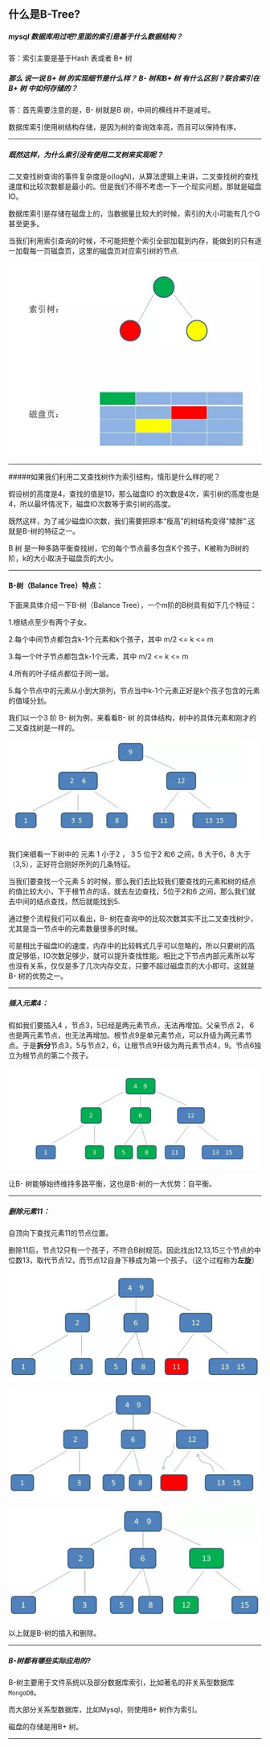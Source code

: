 ## 什么是B-Tree?

##### mysql 数据库用过吧?里面的索引是基于什么数据结构？

答：索引主要是基于Hash 表或者 B+ 树

##### 那么 说一说 B+ 树 的实现细节是什么样？ B- 树和B+ 树 有什么区别？联合索引在B+ 树 中如何存储的？

答：首先需要注意的是，B- 树就是B 树，中间的横线并不是减号。

数据库索引使用树结构存储，是因为树的查询效率高，而且可以保持有序。

---

##### 既然这样，为什么索引没有使用二叉树来实现呢？

二叉查找树查询的事件复杂度是o(logN)，从算法逻辑上来讲，二叉查找树的查找速度和比较次数都是最小的。但是我们不得不考虑一下一个现实问题，那就是磁盘IO。

数据库索引是存储在磁盘上的，当数据量比较大的时候，索引的大小可能有几个G甚至更多。

当我们利用索引查询的时候，不可能把整个索引全部加载到内存，能做到的只有逐一加载每一页磁盘页，这里的磁盘页对应索引树的节点.

![](images/磁盘页和索引树.png)

---

#####如果我们利用二叉查找树作为索引结构，情形是什么样的呢？

假设树的高度是4，查找的值是10，那么磁盘IO 的次数是4次，索引树的高度也是4，所以最坏情况下，磁盘IO次数等于索引树的高度。

既然这样，为了减少磁盘IO次数，我们需要把原本“瘦高”的树结构变得"矮胖".这就是B-树的特征之一。

B 树 是一种多路平衡查找树，它的每个节点最多包含K个孩子，K被称为B树的阶，k的大小取决于磁盘页的大小。

---

#### B-树（Balance Tree）特点：

下面来具体介绍一下B-树（Balance Tree），一个m阶的B树具有如下几个特征：

1.根结点至少有两个子女。

2.每个中间节点都包含k-1个元素和k个孩子，其中 m/2 <= k <= m

3.每一个叶子节点都包含k-1个元素，其中 m/2 <= k <= m

4.所有的叶子结点都位于同一层。

5.每个节点中的元素从小到大排列，节点当中k-1个元素正好是k个孩子包含的元素的值域分划。

我们以一个3 阶 B- 树为例，来看看B- 树 的具体结构，树中的具体元素和刚才的二叉查找树是一样的。

![](images/B树-1.png)

我们来细看一下树中的 元素 1 小于2 ， 3 5 位于2 和6 之间，8 大于6，8 大于（3,5），正好符合刚好所列的几条特征。

当我们要查找一个元素 5 的时候，那么我们去比较我们要查找的元素和树的结点的值比较大小，下于根节点的话，就去左边查找，5位于2和6 之间，那么我们就去中间的结点查找，然后就能找到5.

通过整个流程我们可以看出，B- 树在查询中的比较次数其实不比二叉查找树少，尤其是当一节点中的元素数量很多的时候。

可是相比于磁盘IO的速度，内存中的比较韩式几乎可以忽略的，所以只要树的高度足够低，IO次数足够少，就可以提升查找性能。相比之下节点内部元素所以写也没有关系，仅仅是多了几次内存交互，只要不超过磁盘页的大小即可，这就是B- 树的优势之一。

---

##### 插入元素4：

假如我们要插入4 ，节点3，5已经是两元素节点，无法再增加。父亲节点 2， 6 也是两元素节点，也无法再增加。根节点9是单元素节点，可以升级为两元素节点。于是**拆分**节点3，5与节点2，6，让根节点9升级为两元素节点4，9。节点6独立为根节点的第二个孩子。

![](images/插入.png)

让B- 树能够始终维持多路平衡，这也是B-树的一大优势：自平衡。

---

##### 删除元素11：

自顶向下查找元素11的节点位置。

删除11后，节点12只有一个孩子，不符合B树规范。因此找出12,13,15三个节点的中位数13，取代节点12，而节点12自身下移成为第一个孩子。（这个过程称为**左旋**）

![](images/b-tree删除.jpg)

![](images/b-tree删除1.jpg)

![](images/b-tree删除2.jpg)

以上就是B-树的插入和删除。

---

##### B-树都有哪些实际应用的?

B-树主要用于文件系统以及部分数据库索引，比如著名的非关系型数据库`MongoDB`。

而大部分关系型数据库，比如Mysql，则使用B+ 树作为索引。

磁盘的存储是用B+ 树。

---

